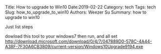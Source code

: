 Title: How to upgrade to Win10
Date:2019-02-22
Category: tech
Tags: tech
Slug: how_to_upgrade_to_win10
Authors: Weezer Su
Summary: how to upgrade to win10


Just list steps

dowload this tool to your windows7 then run, and all set
http://download.microsoft.com/download/0/4/7/047889D0-578C-4A44-A38F-7F30A6CB3809/current-version/Windows10Upgrade9194.exe

